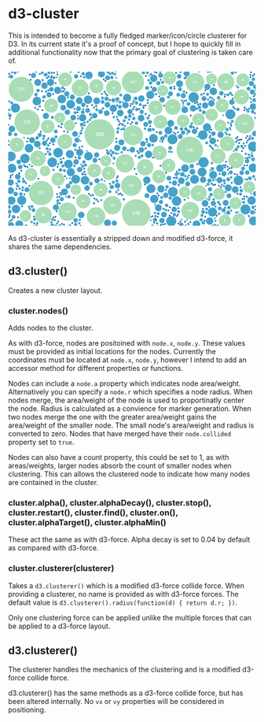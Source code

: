 # d3-cluster

This is intended to become a fully fledged marker/icon/circle clusterer for D3. In its current state it's a proof of concept,
but I hope to quickly fill in additional functionality now that the primary goal of clustering is taken care of.

<a href="https://bl.ocks.org/Andrew-Reid/c75d6e1da033ca38706ddef7c776cecd" ><img src="https://github.com/Andrew-Reid/d3-cluster/blob/master/example.png"/></a>

As d3-cluster is essentially a stripped down and modified d3-force, it shares the same dependencies.

## d3.cluster()

Creates a new cluster layout.

### cluster.nodes()

Adds nodes to the cluster. 

As with d3-force, nodes are positoined with `node.x`, `node.y`. These values must be provided as initial 
locations for the nodes. Currently the coordinates must be located at `node.x`, `node.y`, however I intend to add an accessor method 
for different properties or functions. 

Nodes can include a `node.a` property which indicates node area/weight. Alternatively you can specify a `node.r` which specifies a node radius.
When nodes merge, the area/weight of the node is used to proportinatly center the node. Radius is calculated as a convience for marker generation.
When two nodes merge the one with the greater area/weight gains the area/weight of the smaller node. The small node's area/weight and radius is converted to zero.
Nodes that have merged have their `node.collided` property set to `true`.

Nodes can also have a count property, this could be set to 1, as with areas/weights, larger nodes absorb the count of smaller nodes when clustering. This can allows the
clustered node to indicate how many nodes are contained in the cluster.

### cluster.alpha(), cluster.alphaDecay(), cluster.stop(), cluster.restart(), cluster.find(), cluster.on(), cluster.alphaTarget(), cluster.alphaMin()

These act the same as with d3-force. Alpha decay is set to 0.04 by default as compared with d3-force.

### cluster.clusterer(clusterer)

Takes a `d3.clusterer()` which is a modified d3-force collide force. When providing a clusterer, no name is provided as with d3-force forces. The default value is `d3.clusterer().radius(function(d) { return d.r; })`.

Only one clustering force can be applied unlike the multiple forces that can be applied to a d3-force layout.

## d3.clusterer()

The clusterer handles the mechanics of the clustering and is a modified d3-force collide force. 

d3.clusterer() has the same methods as a d3-force collide force, but has been altered internally. 
No `vx` or `vy` properties will be considered in positioning.
